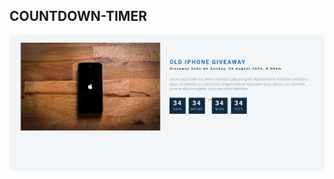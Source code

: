 ## COUNTDOWN-TIMER

![Design preview for the page coding challenge](./images/Screenshot%20from%202024-05-24%2020-38-37.png)